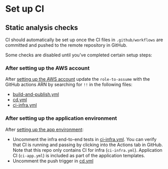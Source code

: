 # Set up CI

## Static analysis checks

CI should automatically be set up once the CI files in `.github/workflows` are committed and pushed to the remote repository in GitHub.

Some checks are disabled until you've completed certain setup steps:

### After setting up the AWS account

After [setting up the AWS account](/docs/infra/set-up-aws-account.md) update the `role-to-assume` with the GitHub actions ARN by searching for `!!` in the following files:

* [build-and-publish.yml](/.github/workflows/build-and-publish.yml)
* [cd.yml](/.github/workflows/cd.yml)
* [ci-infra.yml](/.github/workflows/ci-infra.yml)

### After setting up the application environment

After [setting up the app environment](/docs/infra/set-up-app-env.md):

* Uncomment the infra end-to-end tests in [ci-infra.yml](/.github/workflows/ci-infra.yml). You can verify that CI is running and passing by clicking into the Actions tab in GitHub. Note that this repo only contains CI for infra (`ci-infra.yml`). Application CI (`ci-app.yml`) is included as part of the application templates.
* Uncomment the push trigger in [cd.yml](/.github/workflows/cd.yml)
